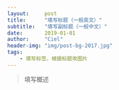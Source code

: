 ```yaml
---
layout:     post
title:      "填写标题（一般英文）"
subtitle:   "填写副标题（一般中文）"
date:       2019-01-01
author:     "Ciel"
header-img: "img/post-bg-2017.jpg"
tags:
    - 填写标签，根据标题改图片
---
```


> 填写概述
